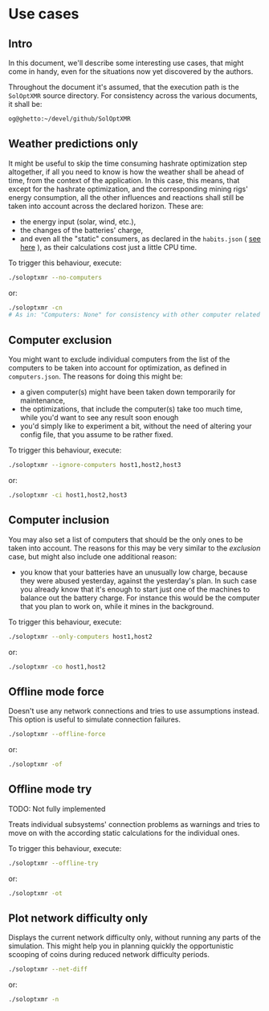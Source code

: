 # Use cases

## Intro
In this document, we'll describe some interesting use cases, that might come in handy, even for the situations now yet discovered by the authors. 

Throughout the document it's assumed, that the execution path is the `SolOptXMR` source directory. For consistency across the various documents, it shall be:

```bash
og@ghetto:~/devel/github/SolOptXMR
``` 

## Weather predictions only

It might be useful to skip the time consuming hashrate optimization step altogether, if all you need to know is how the weather shall be ahead of time, from the context of the application. 
In this case, this means, that except for the hashrate optimization, and the corresponding mining rigs' energy consumption, all the other influences and reactions shall still be taken into account across the declared horizon. 
These are:

- the energy input (solar, wind, etc.),
- the changes of the batteries' charge, 
- and even all the "static" consumers, as declared in the `habits.json` ( [see here](habits.md) ), as their calculations cost just a little CPU time. 

To trigger this behaviour, execute:

```bash
./soloptxmr --no-computers
``` 

or: 

```bash
./soloptxmr -cn
# As in: "Computers: None" for consistency with other computer related options.
``` 

## Computer exclusion

You might want to exclude individual computers from the list of the computers to be taken into account for optimization, as defined in `computers.json`. 
The reasons for doing this might be:

- a given computer(s) might have been taken down temporarily for maintenance,
- the optimizations, that include the computer(s) take too much time, while you'd want to see any result soon enough
- you'd simply like to experiment a bit, without the need of altering your config file, that you assume to be rather fixed.


To trigger this behaviour, execute:

```bash
./soloptxmr --ignore-computers host1,host2,host3
``` 

or: 

```bash
./soloptxmr -ci host1,host2,host3 
``` 

## Computer inclusion

You may also set a list of computers that should be the only ones to be taken into account. 
The reasons for this may be very similar to the _exclusion_ case, but might also include one additional reason: 

- you know that your batteries have an unusually low charge, because they were abused yesterday, against the yesterday's plan. In such case you already know that it's enough to start just one of the machines to balance out the battery charge. For instance this would be the computer that you plan to work on, while it mines in the background. 

To trigger this behaviour, execute:

```bash
./soloptxmr --only-computers host1,host2
``` 

or: 

```bash
./soloptxmr -co host1,host2 
``` 

## Offline mode force
Doesn't use any network connections and tries to use assumptions instead. 
This option is useful to simulate connection failures. 


```bash
./soloptxmr --offline-force
``` 

or: 

```bash
./soloptxmr -of 
``` 

## Offline mode try
TODO: Not fully implemented

 
Treats individual subsystems' connection problems as warnings and tries to move on with the according static calculations for the individual ones.


To trigger this behaviour, execute:

```bash
./soloptxmr --offline-try
``` 

or: 

```bash
./soloptxmr -ot 
``` 

## Plot network difficulty only
Displays the current network difficulty only, without running any parts of the simulation. 
This might help you in planning quickly the opportunistic scooping of coins during reduced network difficulty periods.

```bash
./soloptxmr --net-diff
``` 

or: 

```bash
./soloptxmr -n 
``` 

